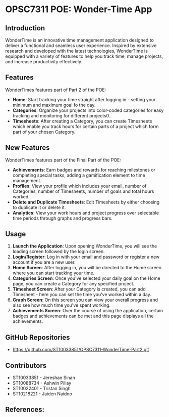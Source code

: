 # OPSC7311 POE: Wonder-Time App

## Introduction
WonderTime is an innovative time management application designed to deliver a functional and seamless user experience. Inspired by extensive research and developed with the latest technologies, WonderTime is equipped with a variety of features to help you track time, manage projects, and increase productivity effectively.

## Features
WonderTimes features part of Part 2 of the POE:
- **Home**: Start tracking your time straight after logging in - setting your minimum and maximum goal fo the day.
- **Categories**: Organize your projects into color-coded categories for easy tracking and monitoring for different projects0..
- **Timesheets**: After creating a Category, you can create Timesheets which enable you track hours for certain parts of a project which form part of your chosen Category. 

## New Features
WonderTimes features part of the Final Part of the POE:
- **Achievements**: Earn badges and rewards for reaching milestones or completing special tasks, adding a gamification element to time management.
- **Profiles**: View your profile which includes your email, number of Categories, number of Timesheets, number of goals and  total hours worked.
- **Delete and Duplicate Timesheets**: Edit Timesheets by either choosing to duplicate it or delete it.
- **Analytics**: View your work hours and project progress over selectable time periods through graphs and progress bars.

## Usage
1. **Launch the Application**: Upon opening WonderTime, you will see the loading screen followed by the login screen.
2. **Login/Register**: Log in with your email and password or register a new account if you are a new user.
3. **Home Screen**: After logging in, you will be directed to the Home screen where you can start tracking your time.
4. **Categories Screen**: Once you've selected your daily goal on the Home page, you can create a Category for any specified project.
5. **Timesheet Screen**: After your Category is created, you can add Timesheet - here you can set the time you've worked within a day.
6. **Graph Screen**: On this screen you can view your overall progress and also see how much time you've spent working. 
7. **Achievements Screen**: Over the course of using the application, certain badges and achievements can be met and this page displays all the achievements.


## GitHub Repositories
- https://github.com/ST10033851/OPSC7311-WonderTime-Part2.git

## Contributors
- ST10033851 - Jereshan Sinan
- ST10088734 - Ashwin Pillay
- ST10022401 - Tristan Singh
- ST10218221 - Jaiden Naidoo


## References:

